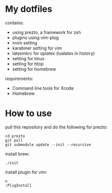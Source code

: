 # My dotfiles
contains:
- using prezto, a framework for zsh
- plugins using vim-plug
- nvim setting
- karabiner setting for vim
- latexmkrc for uplatex (lualatex in history)
- setting for tmux
- setting for htop
- setting for homebrew

requirements:
- Command line tools for Xcode
- Homebrew

# How to use
pull this repository and do the following for prezto:
```
cd prezto
git pull
git submodule update --init --recursive
```
install brew:
```
./init
```
install plugin for vim:
```
n
:PlugInstall
```

